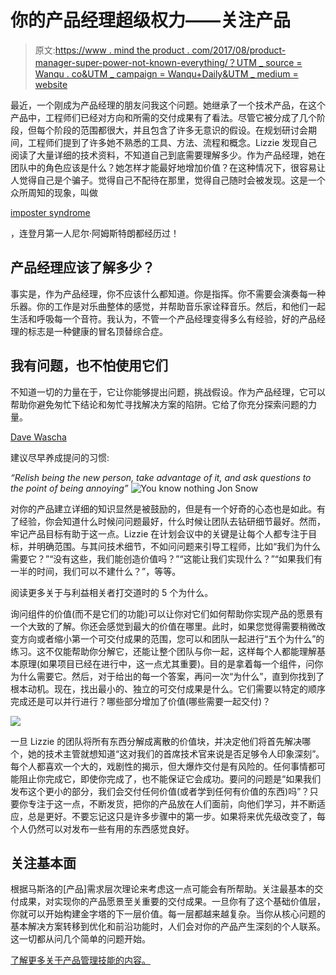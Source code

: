 # 你的产品经理超级权力——关注产品

> 原文:[https://www . mind the product . com/2017/08/product-manager-super-power-not-known-everything/？UTM _ source = Wanqu . co&UTM _ campaign = Wanqu+Daily&UTM _ medium = website](https://www.mindtheproduct.com/2017/08/product-manager-super-power-not-knowing-everything/?utm_source=wanqu.co&utm_campaign=Wanqu+Daily&utm_medium=website)

最近，一个刚成为产品经理的朋友问我这个问题。她继承了一个技术产品，在这个产品中，工程师们已经对方向和所需的交付成果有了看法。尽管它被分成了几个阶段，但每个阶段的范围都很大，并且包含了许多无意识的假设。在规划研讨会期间，工程师们提到了许多她不熟悉的工具、方法、流程和概念。Lizzie 发现自己阅读了大量详细的技术资料，不知道自己到底需要理解多少。作为产品经理，她在团队中的角色应该是什么？她怎样才能最好地增加价值？在这种情况下，很容易让人觉得自己是个骗子。觉得自己不配待在那里，觉得自己随时会被发现。这是一个众所周知的现象，叫做

[imposter syndrome](https://www.mindtheproduct.com/tag/imposter-syndrome/)

，连登月第一人尼尔·阿姆斯特朗都经历过！

## 产品经理应该了解多少？

事实是，作为产品经理，你不应该什么都知道。你是指挥。你不需要会演奏每一种乐器。你的工作是对乐曲整体的感觉，并帮助音乐家诠释音乐。然后，和他们一起生活和呼吸每一个音符。我认为，不管一个产品经理变得多么有经验，好的产品经理的标志是一种健康的冒名顶替综合症。

## 我有问题，也不怕使用它们

不知道一切的力量在于，它让你能够提出问题，挑战假设。作为产品经理，它可以帮助你避免匆忙下结论和匆忙寻找解决方案的陷阱。它给了你充分探索问题的力量。

[Dave Wascha](http://davewascha.com/)

建议尽早养成提问的习惯:

*“Relish being the new person, take advantage of it, and ask questions to the point of being annoying”* ![You know nothing Jon Snow](../Images/df2a928feef68e8364c3e267b3ab8af1.png)

对你的产品建立详细的知识显然是被鼓励的，但是有一个好奇的心态也是如此。有了经验，你会知道什么时候问问题最好，什么时候让团队去钻研细节最好。然而，牢记产品目标有助于这一点。Lizzie 在计划会议中的关键是让每个人都专注于目标，并明确范围。与其问技术细节，不如问问题来引导工程师，比如“我们为什么需要它？”“没有这些，我们能创造价值吗？”“这能让我们实现什么？”“如果我们有一半的时间，我们可以不建什么？”，等等。

阅读更多关于与利益相关者打交道时的 5 个为什么。

询问组件的价值(而不是它们的功能)可以让你对它们如何帮助你实现产品的愿景有一个大致的了解。你还会感觉到最大的价值在哪里。此时，如果您觉得需要稍微改变方向或者缩小第一个可交付成果的范围，您可以和团队一起进行“五个为什么”的练习。这不仅能帮助你分解它，还能让整个团队与你一起，这样每个人都能理解基本原理(如果项目已经在进行中，这一点尤其重要)。目的是拿着每一个组件，问你为什么需要它。然后，对于给出的每一个答案，再问一次“为什么”，直到你找到了根本动机。现在，找出最小的、独立的可交付成果是什么。它们需要以特定的顺序完成还是可以并行进行？哪些部分增加了价值(哪些需要一起交付)？

![](../Images/9bf2683a15319011aa7ee26e0824c596.png)

一旦 Lizzie 的团队将所有东西分解成离散的价值块，并决定他们将首先解决哪个，她的技术主管就想知道“这对我们的首席技术官来说是否足够令人印象深刻”。每个人都喜欢一个大的，戏剧性的揭示，但大爆炸交付是有风险的。任何事情都可能阻止你完成它，即使你完成了，也不能保证它会成功。要问的问题是“如果我们发布这个更小的部分，我们会交付任何价值(或者学到任何有价值的东西)吗”？只要你专注于这一点，不断发货，把你的产品放在人们面前，向他们学习，并不断适应，总是更好。不要忘记这只是许多步骤中的第一步。如果将来优先级改变了，每个人仍然可以对发布一些有用的东西感觉良好。

## 关注基本面

根据马斯洛的[产品]需求层次理论来考虑这一点可能会有所帮助。关注最基本的交付成果，对实现你的产品愿景至关重要的交付成果。一旦你有了这个基础价值层，你就可以开始构建金字塔的下一层价值。每一层都越来越复杂。当你从核心问题的基本解决方案转移到优化和前沿功能时，人们会对你的产品产生深刻的个人联系。这一切都从问几个简单的问题开始。

[了解更多关于产品管理技能的内容。](https://www.mindtheproduct.com/category/product-management-skills/)